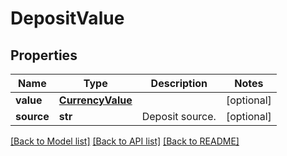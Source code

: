 # DepositValue

## Properties
Name | Type | Description | Notes
------------ | ------------- | ------------- | -------------
**value** | [**CurrencyValue**](CurrencyValue.md) |  | [optional] 
**source** | **str** | Deposit source. | [optional] 

[[Back to Model list]](../README.md#documentation-for-models) [[Back to API list]](../README.md#documentation-for-api-endpoints) [[Back to README]](../README.md)

